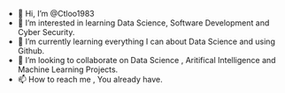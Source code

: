 - 👋 Hi, I’m @Ctloo1983
- 👀 I’m interested in learning Data Science, Software Development and Cyber Security.
- 🌱 I’m currently learning everything I can about Data Science and using Github.
- 💞️ I’m looking to collaborate on Data Science , Aritifical Intelligence and Machine Learning Projects.
- 📫 How to reach me , You already have.

<!---
Ctloo1983/Ctloo1983 is a ✨ special ✨ repository because its `README.md` (this file) appears on your GitHub profile.
You can click the Preview link to take a look at your changes.
--->
